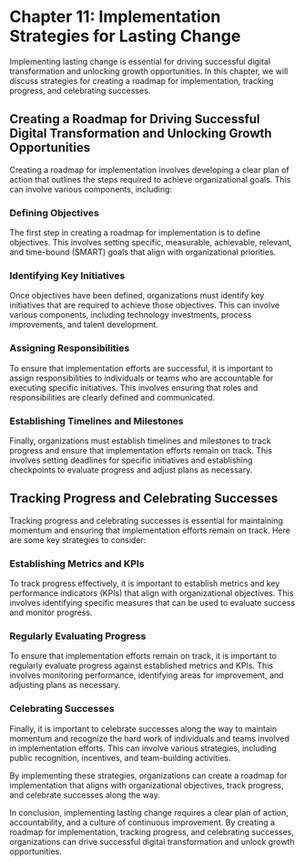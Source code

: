 Chapter 11: Implementation Strategies for Lasting Change
========================================================

Implementing lasting change is essential for driving successful digital transformation and unlocking growth opportunities. In this chapter, we will discuss strategies for creating a roadmap for implementation, tracking progress, and celebrating successes.

Creating a Roadmap for Driving Successful Digital Transformation and Unlocking Growth Opportunities
---------------------------------------------------------------------------------------------------

Creating a roadmap for implementation involves developing a clear plan of action that outlines the steps required to achieve organizational goals. This can involve various components, including:

### Defining Objectives

The first step in creating a roadmap for implementation is to define objectives. This involves setting specific, measurable, achievable, relevant, and time-bound (SMART) goals that align with organizational priorities.

### Identifying Key Initiatives

Once objectives have been defined, organizations must identify key initiatives that are required to achieve those objectives. This can involve various components, including technology investments, process improvements, and talent development.

### Assigning Responsibilities

To ensure that implementation efforts are successful, it is important to assign responsibilities to individuals or teams who are accountable for executing specific initiatives. This involves ensuring that roles and responsibilities are clearly defined and communicated.

### Establishing Timelines and Milestones

Finally, organizations must establish timelines and milestones to track progress and ensure that implementation efforts remain on track. This involves setting deadlines for specific initiatives and establishing checkpoints to evaluate progress and adjust plans as necessary.

Tracking Progress and Celebrating Successes
-------------------------------------------

Tracking progress and celebrating successes is essential for maintaining momentum and ensuring that implementation efforts remain on track. Here are some key strategies to consider:

### Establishing Metrics and KPIs

To track progress effectively, it is important to establish metrics and key performance indicators (KPIs) that align with organizational objectives. This involves identifying specific measures that can be used to evaluate success and monitor progress.

### Regularly Evaluating Progress

To ensure that implementation efforts remain on track, it is important to regularly evaluate progress against established metrics and KPIs. This involves monitoring performance, identifying areas for improvement, and adjusting plans as necessary.

### Celebrating Successes

Finally, it is important to celebrate successes along the way to maintain momentum and recognize the hard work of individuals and teams involved in implementation efforts. This can involve various strategies, including public recognition, incentives, and team-building activities.

By implementing these strategies, organizations can create a roadmap for implementation that aligns with organizational objectives, track progress, and celebrate successes along the way.

In conclusion, implementing lasting change requires a clear plan of action, accountability, and a culture of continuous improvement. By creating a roadmap for implementation, tracking progress, and celebrating successes, organizations can drive successful digital transformation and unlock growth opportunities.

